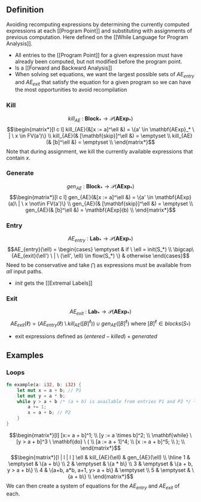 ## Definition
Avoiding recomputing expressions by determining the currently computed expressions at each [[Program Point]] and substituting with assignments of previous computation. Here defined on the [[While Language for Program Analysis]].
- All entries to the [[Program Point]] for a given expression must have already been computed, but not modified before the program point.
- Is a [[Forward and Backward Analysis]]
- When solving set equations, we want the largest possible sets of $AE_{entry}$ and $AE_{exit}$ that satisfy the equation for a given program so we can have the most opportunities to avoid recompilation
### Kill
$$kill_{AE} \ : \ \mathbf{Block}_* \to \mathcal{P}(\mathbf{AExp}_*)$$
$$\begin{matrix*}[l c l]
kill_{AE}(&[x := a]^\ell &) = \{a' \in \mathbf{AExp}_* \ | \ x \in FV(a')\} \\
kill_{AE}(& [\mathbf{skip}]^\ell &) = \emptyset \\
kill_{AE}(& [b]^\ell &) = \emptyset \\
\end{matrix*}$$
Note that during assignment, we kill the currently available expressions that contain $x$.

### Generate
$$gen_{AE} \ : \ \mathbf{Block}_* \to \mathcal{P}(\mathbf{AExp}_*)$$
$$\begin{matrix*}[l c l]
gen_{AE}(&[x := a]^\ell &) = \{a' \in \mathbf{AExp}(a)\ | \ x \not\in FV(a')\} \\
gen_{AE}(& [\mathbf{skip}]^\ell &) = \emptyset \\
gen_{AE}(& [b]^\ell &) = \mathbf{AExp}(b) \\
\end{matrix*}$$

### Entry
$$AE_{entry} \ : \ \mathbf{Lab}_* \to \mathcal{P}(\mathbf{AExp}_*)$$
$$AE_{entry}(\ell) = \begin{cases}
\emptyset & if \ \ell = init(S_*) \\
\bigcap\{AE_{exit}(\ell') \ | \ (\ell', \ell) \in flow(S_*) \} & otherwise
\end{cases}$$
Need to be conservative and take $\bigcap$ as expressions must be available from *all* input paths.
- $init$ gets the [[Extremal Labels]]
### Exit
$$AE_{exit} \ : \ \mathbf{Lab}_* \to \mathcal{P}(\mathbf{AExp}_*)$$
$$AE_{exit}(\ell) = \left( AE_{entry}(\ell) \setminus kill_{AE}\left([B]^\ell\right) \right) \cup gen_{AE}([B]^\ell) \text{ where } [B]^\ell \in blocks(S_*)$$
- exit expressions defined as $(entered - killed) + generated$ 

## Examples
### Loops

```rust
fn example(a: i32, b: i32) {
	let mut x = a + b; // P1
	let mut y = a * b;
	while y > a + b /* (a + b) is available from entries P1 and P2 */ {
		a += 1;
		x = a + b; // P2
	}
}
```

$$\begin{matrix*}[l]
[x:= a + b]^1; \\
[y := a \times b]^2; \\
\mathbf{while} \ [y > a + b]^3 \ \mathbf{do} \ ( \\
[a := a + 1]^4; \\
[x := a + b]^5; \\
); \\
\end{matrix*}$$
$$\begin{matrix*}[l | l | l ]
\ell & kill_{AE}(\ell) & gen_{AE}(\ell) \\
\hline
1 & \emptyset & \{a + b\} \\
2 & \emptyset & \{a * b\} \\
3 & \emptyset & \{a + b, y > a + b\} \\
4 & \{a+b, a*b, a+1, y> a + b\} & \emptyset \\
5 & \emptyset & \{a + b\} \\
\end{matrix*}$$
We can then create a system of equations for the $AE_{entry}$ and $AE_{exit}$ of each.

